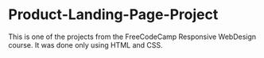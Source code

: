# Product-Landing-Page-Project
This is one of the projects from the FreeCodeCamp Responsive WebDesign course. It was done only using HTML and CSS.